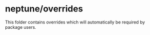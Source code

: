 # neptune/overrides

This folder contains overrides which will automatically be required by package users.
